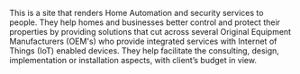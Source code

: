 This is a site that renders Home Automation and security services to people. They help homes and businesses better control and protect their properties by providing solutions that cut across several Original Equipment Manufacturers (OEM's) who provide integrated services with Internet of Things (IoT) enabled devices. They help facilitate the consulting, design, implementation or installation aspects, with client’s budget in view.
